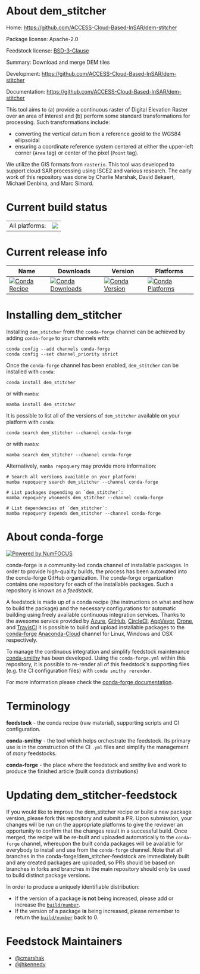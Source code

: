 About dem_stitcher
==================

Home: https://github.com/ACCESS-Cloud-Based-InSAR/dem-stitcher

Package license: Apache-2.0

Feedstock license: [BSD-3-Clause](https://github.com/conda-forge/dem_stitcher-feedstock/blob/main/LICENSE.txt)

Summary: Download and merge DEM tiles

Development: https://github.com/ACCESS-Cloud-Based-InSAR/dem-stitcher

Documentation: https://github.com/ACCESS-Cloud-Based-InSAR/dem-stitcher

This tool aims to (a) provide a continuous raster of Digital Elevation Raster over an area of interest and (b) perform some standard transformations for processing. Such transformations include:
  + converting the vertical datum from a reference geoid to the WGS84 ellipsoidal
  + ensuring a coordinate reference system centered at either the upper-left corner (`Area` tag) or center of the pixel (`Point` tag).

We utilize the GIS formats from `rasterio`. This tool was developed to support cloud SAR processing using ISCE2 and various research. The early work of this repository was done by Charlie Marshak, David Bekaert, Michael Denbina, and Marc Simard.


Current build status
====================


<table><tr><td>All platforms:</td>
    <td>
      <a href="https://dev.azure.com/conda-forge/feedstock-builds/_build/latest?definitionId=16751&branchName=main">
        <img src="https://dev.azure.com/conda-forge/feedstock-builds/_apis/build/status/dem_stitcher-feedstock?branchName=main">
      </a>
    </td>
  </tr>
</table>

Current release info
====================

| Name | Downloads | Version | Platforms |
| --- | --- | --- | --- |
| [![Conda Recipe](https://img.shields.io/badge/recipe-dem_stitcher-green.svg)](https://anaconda.org/conda-forge/dem_stitcher) | [![Conda Downloads](https://img.shields.io/conda/dn/conda-forge/dem_stitcher.svg)](https://anaconda.org/conda-forge/dem_stitcher) | [![Conda Version](https://img.shields.io/conda/vn/conda-forge/dem_stitcher.svg)](https://anaconda.org/conda-forge/dem_stitcher) | [![Conda Platforms](https://img.shields.io/conda/pn/conda-forge/dem_stitcher.svg)](https://anaconda.org/conda-forge/dem_stitcher) |

Installing dem_stitcher
=======================

Installing `dem_stitcher` from the `conda-forge` channel can be achieved by adding `conda-forge` to your channels with:

```
conda config --add channels conda-forge
conda config --set channel_priority strict
```

Once the `conda-forge` channel has been enabled, `dem_stitcher` can be installed with `conda`:

```
conda install dem_stitcher
```

or with `mamba`:

```
mamba install dem_stitcher
```

It is possible to list all of the versions of `dem_stitcher` available on your platform with `conda`:

```
conda search dem_stitcher --channel conda-forge
```

or with `mamba`:

```
mamba search dem_stitcher --channel conda-forge
```

Alternatively, `mamba repoquery` may provide more information:

```
# Search all versions available on your platform:
mamba repoquery search dem_stitcher --channel conda-forge

# List packages depending on `dem_stitcher`:
mamba repoquery whoneeds dem_stitcher --channel conda-forge

# List dependencies of `dem_stitcher`:
mamba repoquery depends dem_stitcher --channel conda-forge
```


About conda-forge
=================

[![Powered by
NumFOCUS](https://img.shields.io/badge/powered%20by-NumFOCUS-orange.svg?style=flat&colorA=E1523D&colorB=007D8A)](https://numfocus.org)

conda-forge is a community-led conda channel of installable packages.
In order to provide high-quality builds, the process has been automated into the
conda-forge GitHub organization. The conda-forge organization contains one repository
for each of the installable packages. Such a repository is known as a *feedstock*.

A feedstock is made up of a conda recipe (the instructions on what and how to build
the package) and the necessary configurations for automatic building using freely
available continuous integration services. Thanks to the awesome service provided by
[Azure](https://azure.microsoft.com/en-us/services/devops/), [GitHub](https://github.com/),
[CircleCI](https://circleci.com/), [AppVeyor](https://www.appveyor.com/),
[Drone](https://cloud.drone.io/welcome), and [TravisCI](https://travis-ci.com/)
it is possible to build and upload installable packages to the
[conda-forge](https://anaconda.org/conda-forge) [Anaconda-Cloud](https://anaconda.org/)
channel for Linux, Windows and OSX respectively.

To manage the continuous integration and simplify feedstock maintenance
[conda-smithy](https://github.com/conda-forge/conda-smithy) has been developed.
Using the ``conda-forge.yml`` within this repository, it is possible to re-render all of
this feedstock's supporting files (e.g. the CI configuration files) with ``conda smithy rerender``.

For more information please check the [conda-forge documentation](https://conda-forge.org/docs/).

Terminology
===========

**feedstock** - the conda recipe (raw material), supporting scripts and CI configuration.

**conda-smithy** - the tool which helps orchestrate the feedstock.
                   Its primary use is in the construction of the CI ``.yml`` files
                   and simplify the management of *many* feedstocks.

**conda-forge** - the place where the feedstock and smithy live and work to
                  produce the finished article (built conda distributions)


Updating dem_stitcher-feedstock
===============================

If you would like to improve the dem_stitcher recipe or build a new
package version, please fork this repository and submit a PR. Upon submission,
your changes will be run on the appropriate platforms to give the reviewer an
opportunity to confirm that the changes result in a successful build. Once
merged, the recipe will be re-built and uploaded automatically to the
`conda-forge` channel, whereupon the built conda packages will be available for
everybody to install and use from the `conda-forge` channel.
Note that all branches in the conda-forge/dem_stitcher-feedstock are
immediately built and any created packages are uploaded, so PRs should be based
on branches in forks and branches in the main repository should only be used to
build distinct package versions.

In order to produce a uniquely identifiable distribution:
 * If the version of a package **is not** being increased, please add or increase
   the [``build/number``](https://docs.conda.io/projects/conda-build/en/latest/resources/define-metadata.html#build-number-and-string).
 * If the version of a package **is** being increased, please remember to return
   the [``build/number``](https://docs.conda.io/projects/conda-build/en/latest/resources/define-metadata.html#build-number-and-string)
   back to 0.

Feedstock Maintainers
=====================

* [@cmarshak](https://github.com/cmarshak/)
* [@jhkennedy](https://github.com/jhkennedy/)

